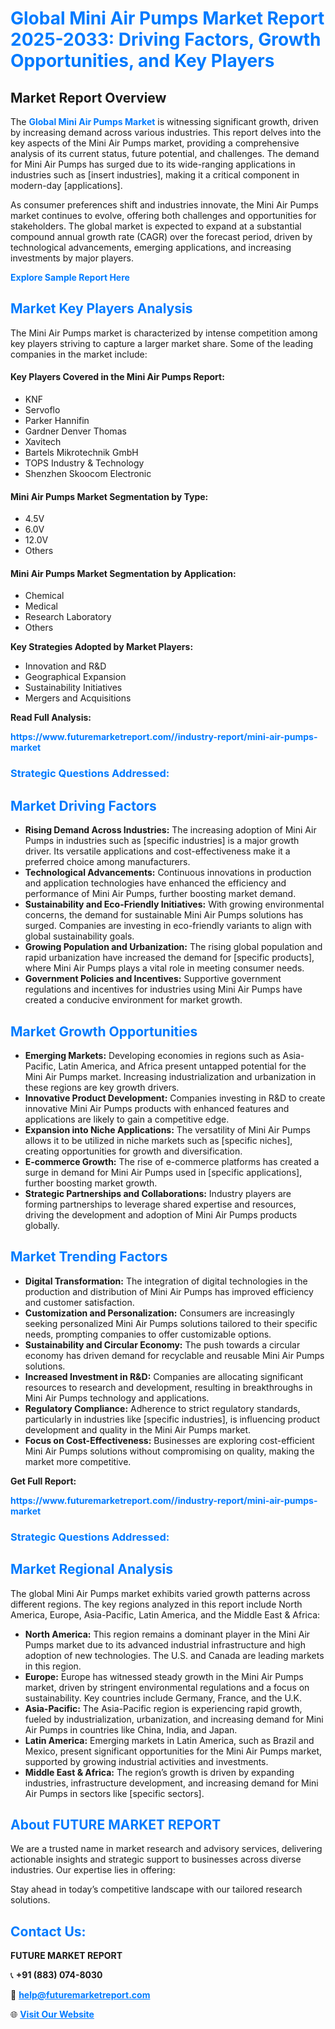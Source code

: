 <h1 style="color: #007BFF;">Global Mini Air Pumps Market Report 2025-2033: Driving Factors, Growth Opportunities, and Key Players</h1>

<section id="overview">
<h2>Market Report Overview</h2>
<p>The <a href="https://www.futuremarketreport.com//industry-report/mini-air-pumps-market" style="color: #007BFF; text-decoration: none;"><strong>Global Mini Air Pumps Market</strong></a> is witnessing significant growth, driven by increasing demand across various industries. This report delves into the key aspects of the Mini Air Pumps market, providing a comprehensive analysis of its current status, future potential, and challenges. The demand for Mini Air Pumps has surged due to its wide-ranging applications in industries such as [insert industries], making it a critical component in modern-day [applications].</p>
<p>As consumer preferences shift and industries innovate, the Mini Air Pumps market continues to evolve, offering both challenges and opportunities for stakeholders. The global market is expected to expand at a substantial compound annual growth rate (CAGR) over the forecast period, driven by technological advancements, emerging applications, and increasing investments by major players.</p>
</section>

<section id="overview">
<p><a href="https://www.futuremarketreport.com//request-sample/reportId=49672" style="color: #007BFF; text-decoration: none;"><strong>Explore Sample Report Here</strong></a></p>
</section>

<section id="key-players">
<h2 style="color: #007BFF;">Market Key Players Analysis</h2>
<p>The Mini Air Pumps market is characterized by intense competition among key players striving to capture a larger market share. Some of the leading companies in the market include:</p>
<h4>Key Players Covered in the Mini Air Pumps Report:</h4>
<ul><li>KNF</li><li>Servoflo</li><li>Parker Hannifin</li><li>Gardner Denver Thomas</li><li>Xavitech</li><li>Bartels Mikrotechnik GmbH</li><li>TOPS Industry &amp; Technology</li><li>Shenzhen Skoocom Electronic</li></ul>
<h4>Mini Air Pumps Market Segmentation by Type:</h4>
<ul><li>4.5V</li><li>6.0V</li><li>12.0V</li><li>Others</li></ul>

<h4>Mini Air Pumps Market Segmentation by Application:</h4>
<ul><li>Chemical</li><li>Medical</li><li>Research Laboratory</li><li>Others</li></ul>
<p><strong>Key Strategies Adopted by Market Players:</strong></p>
<ul>
<li>Innovation and R&D</li>
<li>Geographical Expansion</li>
<li>Sustainability Initiatives</li>
<li>Mergers and Acquisitions</li>
</ul>
</section>

<section>
<p><strong>Read Full Analysis: </strong></p><a href="https://www.futuremarketreport.com//industry-report/mini-air-pumps-market" style="color: #007BFF; text-decoration: none;"><strong>https://www.futuremarketreport.com//industry-report/mini-air-pumps-market</strong></a>
<h3 style="color: #007BFF;">Strategic Questions Addressed:</h3>
</section>

<section id="driving-factors">
<h2 style="color: #007BFF;">Market Driving Factors</h2>
<ul>
<li><strong>Rising Demand Across Industries:</strong> The increasing adoption of Mini Air Pumps in industries such as [specific industries] is a major growth driver. Its versatile applications and cost-effectiveness make it a preferred choice among manufacturers.</li>
<li><strong>Technological Advancements:</strong> Continuous innovations in production and application technologies have enhanced the efficiency and performance of Mini Air Pumps, further boosting market demand.</li>
<li><strong>Sustainability and Eco-Friendly Initiatives:</strong> With growing environmental concerns, the demand for sustainable Mini Air Pumps solutions has surged. Companies are investing in eco-friendly variants to align with global sustainability goals.</li>
<li><strong>Growing Population and Urbanization:</strong> The rising global population and rapid urbanization have increased the demand for [specific products], where Mini Air Pumps plays a vital role in meeting consumer needs.</li>
<li><strong>Government Policies and Incentives:</strong> Supportive government regulations and incentives for industries using Mini Air Pumps have created a conducive environment for market growth.</li>
</ul>
</section>

<section id="growth-opportunities">
<h2 style="color: #007BFF;">Market Growth Opportunities</h2>
<ul>
<li><strong>Emerging Markets:</strong> Developing economies in regions such as Asia-Pacific, Latin America, and Africa present untapped potential for the Mini Air Pumps market. Increasing industrialization and urbanization in these regions are key growth drivers.</li>
<li><strong>Innovative Product Development:</strong> Companies investing in R&D to create innovative Mini Air Pumps products with enhanced features and applications are likely to gain a competitive edge.</li>
<li><strong>Expansion into Niche Applications:</strong> The versatility of Mini Air Pumps allows it to be utilized in niche markets such as [specific niches], creating opportunities for growth and diversification.</li>
<li><strong>E-commerce Growth:</strong> The rise of e-commerce platforms has created a surge in demand for Mini Air Pumps used in [specific applications], further boosting market growth.</li>
<li><strong>Strategic Partnerships and Collaborations:</strong> Industry players are forming partnerships to leverage shared expertise and resources, driving the development and adoption of Mini Air Pumps products globally.</li>
</ul>
</section>

<section id="trending-factors">
<h2 style="color: #007BFF;">Market Trending Factors</h2>
<ul>
<li><strong>Digital Transformation:</strong> The integration of digital technologies in the production and distribution of Mini Air Pumps has improved efficiency and customer satisfaction.</li>
<li><strong>Customization and Personalization:</strong> Consumers are increasingly seeking personalized Mini Air Pumps solutions tailored to their specific needs, prompting companies to offer customizable options.</li>
<li><strong>Sustainability and Circular Economy:</strong> The push towards a circular economy has driven demand for recyclable and reusable Mini Air Pumps solutions.</li>
<li><strong>Increased Investment in R&D:</strong> Companies are allocating significant resources to research and development, resulting in breakthroughs in Mini Air Pumps technology and applications.</li>
<li><strong>Regulatory Compliance:</strong> Adherence to strict regulatory standards, particularly in industries like [specific industries], is influencing product development and quality in the Mini Air Pumps market.</li>
<li><strong>Focus on Cost-Effectiveness:</strong> Businesses are exploring cost-efficient Mini Air Pumps solutions without compromising on quality, making the market more competitive.</li>
</ul>
</section>

<section>
<p><strong>Get Full Report: </strong></p><a href="https://www.futuremarketreport.com//industry-report/mini-air-pumps-market" style="color: #007BFF; text-decoration: none;"><strong>https://www.futuremarketreport.com//industry-report/mini-air-pumps-market</strong></a>
<h3 style="color: #007BFF;">Strategic Questions Addressed:</h3>
</section>


<section id="regional-analysis">
<h2 style="color: #007BFF;">Market Regional Analysis</h2>
<p>The global Mini Air Pumps market exhibits varied growth patterns across different regions. The key regions analyzed in this report include North America, Europe, Asia-Pacific, Latin America, and the Middle East & Africa:</p>
<ul>
<li><strong>North America:</strong> This region remains a dominant player in the Mini Air Pumps market due to its advanced industrial infrastructure and high adoption of new technologies. The U.S. and Canada are leading markets in this region.</li>
<li><strong>Europe:</strong> Europe has witnessed steady growth in the Mini Air Pumps market, driven by stringent environmental regulations and a focus on sustainability. Key countries include Germany, France, and the U.K.</li>
<li><strong>Asia-Pacific:</strong> The Asia-Pacific region is experiencing rapid growth, fueled by industrialization, urbanization, and increasing demand for Mini Air Pumps in countries like China, India, and Japan.</li>
<li><strong>Latin America:</strong> Emerging markets in Latin America, such as Brazil and Mexico, present significant opportunities for the Mini Air Pumps market, supported by growing industrial activities and investments.</li>
<li><strong>Middle East & Africa:</strong> The region’s growth is driven by expanding industries, infrastructure development, and increasing demand for Mini Air Pumps in sectors like [specific sectors].</li>
</ul>
</section>

<footer>
<h2 style="color: #007BFF;">About FUTURE MARKET REPORT</h2>
<p>We are a trusted name in market research and advisory services, delivering actionable insights and strategic support to businesses across diverse industries. Our expertise lies in offering:</p>

<p>Stay ahead in today’s competitive landscape with our tailored research solutions.</p>

<h2 style="color: #007BFF;">Contact Us:</h2>
<p><strong>FUTURE MARKET REPORT</strong></p>
<p>📞 <strong>+91 (883) 074-8030</strong></p>
<p>📧 <strong><a href="mailto:help@futuremarketreport.com" style="color: #007BFF;">help@futuremarketreport.com</a></strong></p>
<p>🌐 <strong><a href="https://www.futuremarketreport.com/" style="color: #007BFF;">Visit Our Website</a></strong></p>
</footer>